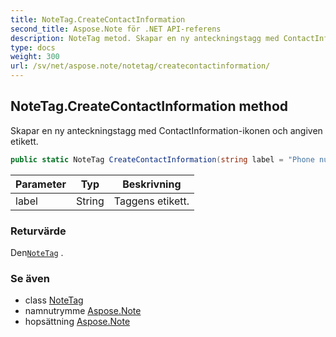 ```yaml
---
title: NoteTag.CreateContactInformation
second_title: Aspose.Note för .NET API-referens
description: NoteTag metod. Skapar en ny anteckningstagg med ContactInformationikonen och angiven etikett.
type: docs
weight: 300
url: /sv/net/aspose.note/notetag/createcontactinformation/
---
```

## NoteTag.CreateContactInformation method

Skapar en ny anteckningstagg med ContactInformation-ikonen och angiven etikett.

```csharp
public static NoteTag CreateContactInformation(string label = "Phone number")
```

| Parameter | Typ | Beskrivning |
| --- | --- | --- |
| label | String | Taggens etikett. |

### Returvärde

Den[`NoteTag`](../) .

### Se även

* class [NoteTag](../)
* namnutrymme [Aspose.Note](../../notetag/)
* hopsättning [Aspose.Note](../../../)


